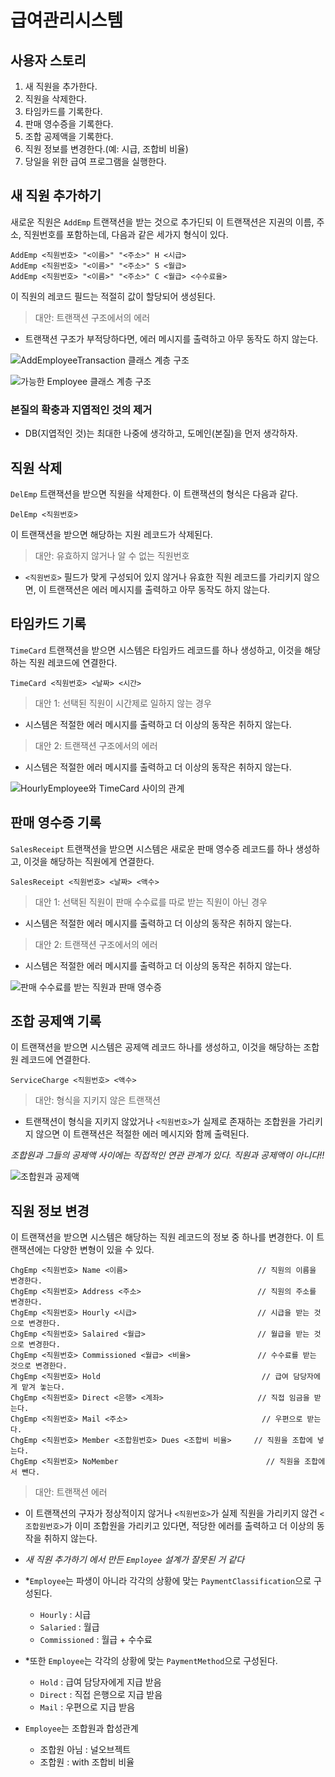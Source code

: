 # 급여관리시스템

## 사용자 스토리

1. 새 직원을 추가한다.
2. 직원을 삭제한다.
3. 타임카드를 기록한다.
4. 판매 영수증을 기록한다.
5. 조합 공제액을 기록한다.
6. 직원 정보를 변경한다.(예: 시급, 조합비 비율)
7. 당일을 위한 급여 프로그램을 실행한다.

## 새 직원 추가하기

새로운 직원은 `AddEmp` 트랜잭션을 받는 것으로 추가딘되 이 트랜잭션은 지권의 이름, 주소, 직원번호를 포함하는데, 다음과 같은 세가지 형식이 있다.

```
AddEmp <직원번호> "<이름>" "<주소>" H <시급>
AddEmp <직원번호> "<이름>" "<주소>" S <월급>
AddEmp <직원번호> "<이름>" "<주소>" C <월급> <수수료율>
```

이 직원의 레코드 필드는 적절히 값이 할당되어 생성된다.

> 대안: 트랜잭션 구조에서의 에러

* 트랜잭션 구조가 부적당하다면, 에러 메시지를 출력하고 아무 동작도 하지 않는다.

![AddEmployeeTransaction 클래스 계층 구조](https://dooray.com/plantuml/img/IqmgBYbAJ2vHICv9B2vMS4n9SSqjoCclJ4qDAKhCAmRAPERdALHpAG21RbvYRYg4bGfLv9a2uIUcf1Ib5XU3ETf0ZeOcLoqN3iDiQdHrGHPvv9SMvLHYKK58etD-RcvcSJ5GA3M53Et1YJc9HPdOjG80)

![가능한 Employee 클래스 계층 구조](https://dooray.com/plantuml/img/IqmgBYbAJ2vHICv9B2vMSCqjoCclJ4tbWZ4KR6fqTHKyyakBSYfnI3hdv-Pc5XTdvkUbfk1G4foOarYKYIGD0000)

### 본질의 확충과 지엽적인 것의 제거

* DB(지엽적인 것)는 최대한 나중에 생각하고, 도메인(본질)을 먼저 생각하자.

## 직원 삭제

`DelEmp` 트랜잭션을 받으면 직원을 삭제한다. 이 트랜잭션의 형식은 다음과 같다.

```
DelEmp <직원번호>
```

이 트랜잭션을 받으면 해당하는 지원 레코드가 삭제된다.

> 대안: 유효하지 않거나 알 수 없는 직원번호

* `<직원번호>` 필드가 맞게 구성되어 있지 않거나 유효한 직원 레코드를 가리키지 않으면, 이 트랜잭션은 에러 메시지를 출력하고 아무 동작도 하지 않는다.

## 타임카드 기록

`TimeCard` 트랜잭션을 받으면 시스템은 타임카드 레코드를 하나 생성하고, 이것을 해당하는 직원 레코드에 연결한다.

```
TimeCard <직원번호> <날짜> <시간>
```

> 대안 1: 선택된 직원이 시간제로 일하지 않는 경우

* 시스템은 적절한 에러 메시지를 출력하고 더 이상의 동작은 취하지 않는다.

> 대안 2: 트랜잭션 구조에서의 에러

* 시스템은 적절한 에러 메시지를 출력하고 더 이상의 동작은 취하지 않는다.

![HourlyEmployee와 TimeCard 사이의 관계](https://dooray.com/plantuml/img/yyWlBSgfTCqjoCclJ4rLqDArKr0oqDFJKb88oSnDTKuiIk420000)

## 판매 영수증 기록

`SalesReceipt` 트랜잭션을 받으면 시스템은 새로운 판매 영수증 레코드를 하나 생성하고, 이것을 해당하는 직원에게 연결한다.

```
SalesReceipt <직원번호> <날짜> <액수>
```

> 대안 1: 선택된 직원이 판매 수수료를 따로 받는 직원이 아닌 경우

* 시스템은 적절한 에러 메시지를 출력하고 더 이상의 동작은 취하지 않는다.

> 대안 2: 트랜잭션 구조에서의 에러

* 시스템은 적절한 에러 메시지를 출력하고 더 이상의 동작은 취하지 않는다.

![판매 수수료를 받는 직원과 판매 영수증](https://dooray.com/plantuml/img/SyxFpSqiBixCpqjDSSqjoCclJ4rLqDArKr0oqDFJKb88Jin9BGvAJKxDB2ZX0W00)

## 조합 공제액 기록

이 트랜잭션을 받으면 시스템은 공제액 레코드 하나를 생성하고, 이것을 해당하는 조합원 레코드에 연결한다.

```
ServiceCharge <직원번호> <액수>
```

> 대안: 형식을 지키지 않은 트랜잭션

* 트랜잭션이 형식을 지키지 않았거나 `<직원번호>`가 실제로 존재하는 조합원을 가리키지 않으면 이 트랜잭션은 적절한 에러 메시지와 함께 출력된다.

*조합원과 그들의 공제액 사이에는 직접적인 연관 관계가 있다. 직원과 공제액이 아니다!!*

![조합원과 공제액](https://dooray.com/plantuml/img/2ytBpC_pJSrDIYrIqDArKr0oqDFJKb88JYqgoqnETSv8B4fFvG80)

## 직원 정보 변경

이 트랜잭션을 받으면 시스템은 해당하는 직원 레코드의 정보 중 하나를 변경한다. 이 트랜잭션에는 다양한 변형이 있을 수 있다.

```
ChgEmp <직원번호> Name <이름>                             // 직원의 이름을 변경한다.
ChgEmp <직원번호> Address <주소>                          // 직원의 주소를 변경한다.
ChgEmp <직원번호> Hourly <시급>                           // 시급을 받는 것으로 변경한다.
ChgEmp <직원번호> Salaired <월급>                         // 월급을 받는 것으로 변경한다.
ChgEmp <직원번호> Commissioned <월급> <비율>               // 수수료를 받는 것으로 변경한다.
ChgEmp <직원번호> Hold                                    // 급여 담당자에게 맡겨 놓는다.
ChgEmp <직원번호> Direct <은행> <계좌>                     // 직접 임금을 받는다.
ChgEmp <직원번호> Mail <주소>                              // 우편으로 받는다.
ChgEmp <직원번호> Member <조합원번호> Dues <조합비 비율>     // 직원을 조합에 넣는다.
ChgEmp <직원번호> NoMember                                 // 직원을 조합에서 뺀다.
```

> 대안: 트랜잭션 에러

* 이 트랜잭션의 구자가 정상적이지 않거나 `<직원번호>`가 실제 직원을 가리키지 않건 `<조합원번호>`가 이미 조합원을 가리키고 있다면, 적당한 에러를 출력하고 더 이상의 동작을 취하지 않는다.

* *새 직원 추가하기 에서 만든 `Employee` 설계가 잘못된 거 같다*
* *`Employee`는 파생이 아니라 각각의 상황에 맞는 `PaymentClassification`으로 구성된다.
    * `Hourly` : 시급
    * `Salaried` : 월급 
    * `Commissioned` : 월급 + 수수료
* *또한 `Employee`는 각각의 상황에 맞는 `PaymentMethod`으로 구성된다.
    * `Hold` : 급여 담당자에게 지급 받음
    * `Direct` : 직접 은행으로 지급 받음
    * `Mail` : 우편으로 지급 받음
* `Employee`는 조합원과 합성관계
    * 조합원 아님 : 널오브젝트
    * 조합원 : with 조합비 비율



